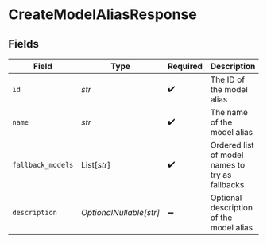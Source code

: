 # CreateModelAliasResponse


## Fields

| Field                                           | Type                                            | Required                                        | Description                                     |
| ----------------------------------------------- | ----------------------------------------------- | ----------------------------------------------- | ----------------------------------------------- |
| `id`                                            | *str*                                           | :heavy_check_mark:                              | The ID of the model alias                       |
| `name`                                          | *str*                                           | :heavy_check_mark:                              | The name of the model alias                     |
| `fallback_models`                               | List[*str*]                                     | :heavy_check_mark:                              | Ordered list of model names to try as fallbacks |
| `description`                                   | *OptionalNullable[str]*                         | :heavy_minus_sign:                              | Optional description of the model alias         |